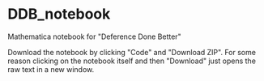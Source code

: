 # DDB_notebook
Mathematica notebook for "Deference Done Better"

Download the notebook by clicking "Code" and "Download ZIP". For some reason clicking on the notebook itself and then "Download" just opens the raw text in a new window.

